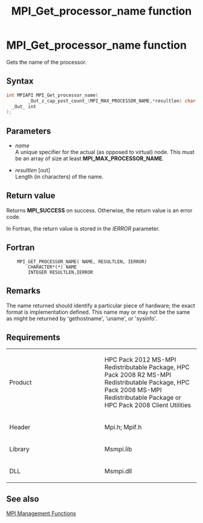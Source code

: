 ﻿---
title: MPI_Get_processor_name function
TOCTitle: MPI_Get_processor_name function
ms:assetid: cdbe3718-c1f5-4c6c-a34a-2263c76ee30d
ms:mtpsurl: https://msdn.microsoft.com/en-us/library/Dn473382(v=VS.85)
ms:contentKeyID: 59360918
ms.date: 03/28/2018
mtps_version: v=VS.85
f1_keywords:
- MPI_GET_PROCESSOR_NAME
- mpif/MPI_Get_processor_name
- mpi/MPI_GET_PROCESSOR_NAME
dev_langs:
- C++
- C
---

# MPI\_Get\_processor\_name function

Gets the name of the processor.

## Syntax

``` c++
int MPIAPI MPI_Get_processor_name(
        _Out_z_cap_post_count_(MPI_MAX_PROCESSOR_NAME,*resultlen) char *name,
  _Out_ int                                                            *resultlen
);
```

## Parameters

  - *name*  
    A unique specifier for the actual (as opposed to virtual) node. This must be an array of size at least **MPI\_MAX\_PROCESSOR\_NAME**.

  - *resultlen* \[out\]  
    Length (in characters) of the name.

## Return value

Returns **MPI\_SUCCESS** on success. Otherwise, the return value is an error code.

In Fortran, the return value is stored in the *IERROR* parameter.

## Fortran

``` FORTRAN
    MPI_GET_PROCESSOR_NAME( NAME, RESULTLEN, IERROR)
        CHARACTER*(*) NAME
        INTEGER RESULTLEN,IERROR
```

## Remarks

  The name returned should identify a particular piece of hardware; the exact format is implementation defined.  This name may or may not be the same as might be returned by 'gethostname', 'uname', or 'sysinfo'.

## Requirements

<table>
<colgroup>
<col style="width: 50%" />
<col style="width: 50%" />
</colgroup>
<tbody>
<tr class="odd">
<td><p>Product</p></td>
<td><p>HPC Pack 2012 MS-MPI Redistributable Package, HPC Pack 2008 R2 MS-MPI Redistributable Package, HPC Pack 2008 MS-MPI Redistributable Package or HPC Pack 2008 Client Utilities</p></td>
</tr>
<tr class="even">
<td><p>Header</p></td>
<td>Mpi.h;
Mpif.h</td>
</tr>
<tr class="odd">
<td><p>Library</p></td>
<td>Msmpi.lib</td>
</tr>
<tr class="even">
<td><p>DLL</p></td>
<td>Msmpi.dll</td>
</tr>
</tbody>
</table>


## See also

[MPI Management Functions](mpi-management-functions.md)

